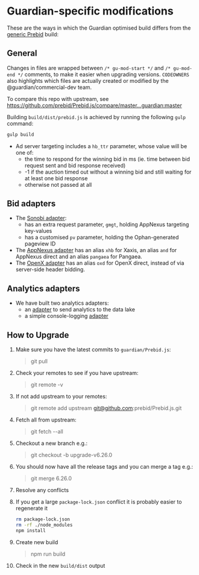 # Guardian-specific modifications
These are the ways in which the Guardian optimised build differs from the [generic Prebid](https://github.com/prebid/Prebid.js) build:
## General

Changes in files are wrapped between `/* gu-mod-start */` and `/* gu-mod-end */` comments,
to make it easier when upgrading versions. `CODEOWNERS` also highlights which files
are actually created or modified by the @guardian/commercial-dev team.

To compare this repo with upstream, see https://github.com/prebid/Prebid.js/compare/master...guardian:master

Building `build/dist/prebid.js` is achieved by running the following `gulp` command:

```sh
gulp build
```

* Ad server targeting includes a `hb_ttr` parameter, whose value will be one of:
    * the time to respond for the winning bid in ms (ie. time between bid request sent and bid response received)
    * -1 if the auction timed out without a winning bid and still waiting for at least one bid response
    * otherwise not passed at all

## Bid adapters
* The [Sonobi adapter](/modules/sonobiBidAdapter.js):
    * has an extra request parameter, `gmgt`, holding AppNexus targeting key-values
    * has a customised `pv` parameter, holding the Ophan-generated pageview ID
* The [AppNexus adapter](/modules/appnexusBidAdapter.js) has an alias `xhb` for Xaxis, an alias `and` for AppNexus direct and an alias `pangaea` for Pangaea.
* The [OpenX adapter](/modules/openxBidAdapter.js) has an alias `oxd` for OpenX direct, instead of via server-side header bidding.

## Analytics adapters
* We have built two analytics adapters:
    * an [adapter](/modules/guAnalyticsAdapter.js) to send analytics to the data lake
    * a simple console-logging [adapter](/modules/consoleLoggingAnalyticsAdapter.js)

## How to Upgrade

1. Make sure you have the latest commits to `guardian/Prebid.js`:
    > git pull

2. Check your remotes to see if you have upstream:
   > git remote -v
3. If not add upstream to your remotes:
    > git remote add upstream git@github.com:prebid/Prebid.js.git
4. Fetch all from upstream:
    > git fetch --all
5. Checkout a new branch e.g.:
    > git checkout -b upgrade-v6.26.0
5. You should now have all the release tags and you can merge a tag e.g.:
    > git merge 6.26.0 
6. Resolve any conflicts
7. If you get a large `package-lock.json` conflict it is probably easier to regenerate it
    ```sh
    rm package-lock.json
    rm -rf ./node_modules
    npm install
    ```
8. Create new build
    > npm run build
9. Check in the new `build/dist` output
